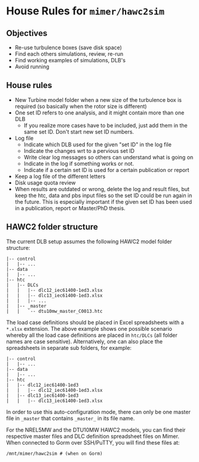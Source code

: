 
House Rules for ```mimer/hawc2sim```
====================================


Objectives
----------

* Re-use turbulence boxes (save disk space)
* Find each others simulations, review, re-run
* Find working examples of simulations, DLB's
* Avoid running


House rules
-----------

* New Turbine model folder when a new size of the turbulence box is required
(so basically when the rotor size is different)
* One set ID refers to one analysis, and it might contain more than one DLB
	* If you realize more cases have to be included, just add them in the same
	set ID. Don't start new set ID numbers.
* Log file
	* Indicate which DLB used for the given "set ID" in the log file
	* Indicate the changes wrt to a pervious set ID
	* Write clear log messages so others can understand what is going on
	* Indicate in the log if something works or not.
	* Indicate if a certain set ID is used for a certain publication or report
* Keep a log file of the different letters
* Disk usage quota review
* When results are outdated or wrong, delete the log and result files, but keep
the htc, data and pbs input files so the set ID could be run again in the
future. This is especially important if the given set ID has been used in a
publication, report or Master/PhD thesis.


HAWC2 folder structure
----------------------

The current DLB setup assumes the following HAWC2 model folder structure:

```
|-- control
|   |-- ...
|-- data
|   |-- ...
|-- htc
|   |-- DLCs
|   |   |-- dlc12_iec61400-1ed3.xlsx
|   |   |-- dlc13_iec61400-1ed3.xlsx
|   |   |-- ...
|   |-- _master
|   |   `-- dtu10mw_master_C0013.htc
```

The load case definitions should be placed in Excel spreadsheets with a
```*.xlsx``` extension. The above example shows one possible scenario whereby
all the load case definitions are placed in ```htc/DLCs``` (all folder names
are case sensitive). Alternatively, one can also place the spreadsheets in
separate sub folders, for example:

```
|-- control
|   |-- ...
|-- data
|   |-- ...
|-- htc
|   |-- dlc12_iec61400-1ed3
|   |   |-- dlc12_iec61400-1ed3.xlsx
|   |-- dlc13_iec61400-1ed3
|   |   |-- dlc13_iec61400-1ed3.xlsx
```

In order to use this auto-configuration mode, there can only be one master file
in ```_master``` that contains ```_master_``` in its file name.

For the NREL5MW and the DTU10MW HAWC2 models, you can find their respective
master files and DLC definition spreadsheet files on Mimer. When connected
to Gorm over SSH/PuTTY, you will find these files at:
```
/mnt/mimer/hawc2sim # (when on Gorm)
```

